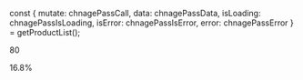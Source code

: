 const { mutate: chnagePassCall, data: chnagePassData, isLoading: chnagePassIsLoading, isError: chnagePassIsError, error: chnagePassError } = getProductList();

80

16.8%
